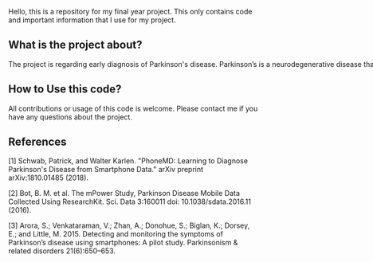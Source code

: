Hello, this is a repository for my final year project. This only 
contains code and important information that I use for my project.

## What is the project about?
<dl>
<nobr>The project is regarding early diagnosis of Parkinson's disease. Parkinson’s is a neurodegenerative disease that can affect a person’s  movement, speech, dexterity, and cognition. Physicians primarily diagnose Parkinson’s disease by performing a clinical assessment of symptoms. However, misdiagnoses are common. One factor that contributes to misdiagnoses is that the symptoms of Parkinson’s disease may not be prominent at the  time the clinical assessment is performed [1]. Therefore, we are working on a deep learning approach to distinguish healthy patients from Parkinson’s  patients using open-source data from mPower study [2]. This data consists of four different activities which are walking, tapping, memory and voice. Previous work on this data has achieved very impressive performance i.e. 0.85 area under characteristic curve [1]. This previous work uses expert hand-crafted features [3] which may be limiting the full potential of this data as these features can be suboptimal. Our goal is to implement end-to-end deep learning algorithm in order to explore the options for better discrimination between healthy and Parkinson’s patients.</nobr>
</dl>

## How to Use this code?
All contributions or usage of this code is welcome. Please contact me if you have any questions about the project. 

## References
[1] Schwab, Patrick, and Walter Karlen. "PhoneMD: Learning to Diagnose Parkinson's Disease from Smartphone Data." arXiv preprint arXiv:1810.01485 (2018).  

[2]  Bot, B. M. et al. The mPower Study, Parkinson Disease Mobile Data Collected Using ResearchKit. Sci. Data 3:160011 doi: 10.1038/sdata.2016.11 (2016).  

[3] Arora, S.; Venkataraman, V.; Zhan, A.; Donohue, S.; Biglan, K.; Dorsey, E.; and Little, M. 2015. Detecting and monitoring the symptoms of Parkinson’s disease using  smartphones: A pilot study. Parkinsonism & related disorders 21(6):650–653.  
